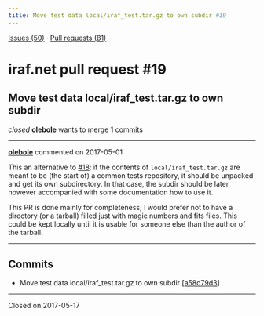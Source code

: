 ```yaml
---
title: Move test data local/iraf_test.tar.gz to own subdir #19
---
```


[Issues (50)](https://iraf-community.github.io/iraf-v216/issues) · [Pull requests (81)](https://iraf-community.github.io/iraf-v216/issues/pulls)

# iraf.net pull request #19
## Move test data local/iraf_test.tar.gz to own subdir
*closed* **[olebole](https://github.com/olebole)** wants to merge 1 commits

- - - -

**[olebole](https://github.com/olebole)** commented on 2017-05-01

This an alternative to [#18](https://iraf-community.github.io/iraf-v216/issues/18): if the contents of `local/iraf_test.tar.gz` are meant to be (the start of) a common tests repository, it should be unpacked and get its own subdirectory. In that case, the subdir should be later however accompanied with some documentation how to use it.  
  
This PR is done mainly for completeness; I would prefer not to have a directory (or a tarball) filled just with magic numbers and fits files. This could be kept locally until it is usable for someone else than the author of the tarball.
- - - -

## Commits

* Move test data local/iraf_test.tar.gz to own subdir [[a58d79d3](https://github.com/iraf-community/iraf/commit/a58d79d3025a79113aa886ea9bbb98d5737e56da)]

- - - -

Closed on 2017-05-17
